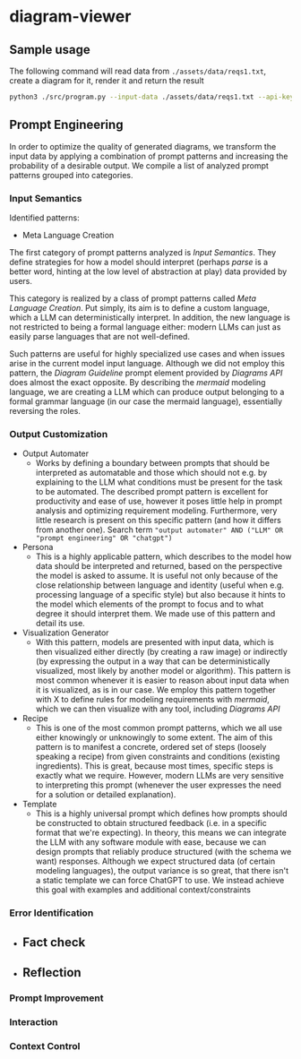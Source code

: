 # diagram-viewer

## Sample usage

The following command will read data from `./assets/data/reqs1.txt`, create a diagram for it, render it and return the result

```sh
python3 ./src/program.py --input-data ./assets/data/reqs1.txt --api-key {INSERT_YOUR_API_KEY}
```

## Prompt Engineering

In order to optimize the quality of generated diagrams, we transform the input data by applying a combination of prompt patterns and increasing the probability of a desirable output. We compile a list of analyzed prompt patterns grouped into categories.

### Input Semantics

Identified patterns:

- Meta Language Creation

The first category of prompt patterns analyzed is *Input Semantics*. They define strategies for how a model should interpret (perhaps *parse* is a better word, hinting at the low level of abstraction at play) data provided by users. 

This category is realized by a class of prompt patterns called *Meta Language Creation*. Put simply, its aim is to define a custom language, which a LLM can deterministically interpret. In addition, the new language is not restricted to being a formal language either: modern LLMs can just as easily parse languages that are not well-defined.

Such patterns are useful for highly specialized use cases and when issues arise in the current model input language. Although we did not employ this pattern, the *Diagram Guideline* prompt element provided by *Diagrams API* does almost the exact opposite. By describing the *mermaid* modeling language, we are creating a LLM which can produce output belonging to a formal grammar language (in our case the mermaid language), essentially reversing the roles.

### Output Customization

- Output Automater
  - Works by defining a boundary between prompts that should be interpreted as automatable and those which should not e.g. by explaining to the LLM what conditions must be present for the task to be automated. The described prompt pattern is excellent for productivity and ease of use, however it poses little help in prompt analysis and optimizing requirement modeling. Furthermore, very little research is present on this specific pattern (and how it differs from another one). Search term `"output automater" AND ("LLM" OR "prompt engineering" OR "chatgpt")`
- Persona
  - This is a highly applicable pattern, which describes to the model how data should be interpreted and returned, based on the perspective the model is asked to assume. It is useful not only because of the close relationship between language and identity (useful when e.g. processing language of a specific style) but also because it hints to the model which elements of the prompt to focus and to what degree it should interpret them. We made use of this pattern and detail its use.
- Visualization Generator
  - With this pattern, models are presented with input data, which is then visualized either directly (by creating a raw image) or indirectly (by expressing the output in a way that can be deterministically visualized, most likely by another model or algorithm). This pattern is most common whenever it is easier to reason about input data when it is visualized, as is in our case. We employ this pattern together with X to define rules for modeling requirements with *mermaid*, which we can then visualize with any tool, including *Diagrams API*
- Recipe
  - This is one of the most common prompt patterns, which we all use either knowingly or unknowingly to some extent. The aim of this pattern is to manifest a concrete, ordered set of steps (loosely speaking a recipe) from given constraints and conditions (existing ingredients). This is great, because most times, specific steps is exactly what we require. However, modern LLMs are very sensitive to interpreting this prompt (whenever the user expresses the need for a solution or detailed explanation).
- Template
  - This is a highly universal prompt which defines how prompts should be constructed to obtain structured feedback (i.e. in a specific format that we're expecting). In theory, this means we can integrate the LLM with any software module with ease, because we can design prompts that reliably produce structured (with the schema we want) responses. Although we expect structured data (of certain modeling languages), the output variance is so great, that there isn't a static template we can force ChatGPT to use. We instead achieve this goal with examples and additional context/constraints 


### Error Identification

- Fact check
  -
- Reflection
  -
  
### Prompt Improvement

### Interaction

### Context Control